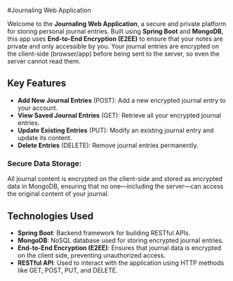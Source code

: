 #Journaling Web Application

Welcome to the **Journaling Web Application**, a secure and private platform for storing personal journal entries. Built using **Spring Boot** and **MongoDB**, this app uses **End-to-End Encryption (E2EE)** to ensure that your notes are private and only accessible by you. Your journal entries are encrypted on the client-side (browser/app) before being sent to the server, so even the server cannot read them.

## Key Features

- **Add New Journal Entries** (POST): Add a new encrypted journal entry to your account.
- **View Saved Journal Entries** (GET): Retrieve all your encrypted journal entries.
- **Update Existing Entries** (PUT): Modify an existing journal entry and update its content.
- **Delete Entries** (DELETE): Remove journal entries permanently.

### **Secure Data Storage**:
All journal content is encrypted on the client-side and stored as encrypted data in MongoDB, ensuring that no one—including the server—can access the original content of your journal.

## Technologies Used

- **Spring Boot**: Backend framework for building RESTful APIs.
- **MongoDB**: NoSQL database used for storing encrypted journal entries.
- **End-to-End Encryption (E2EE)**: Ensures that journal data is encrypted on the client side, preventing unauthorized access.
- **RESTful API**: Used to interact with the application using HTTP methods like GET, POST, PUT, and DELETE.


